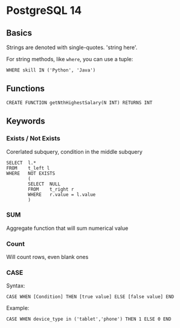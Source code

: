 # PostgreSQL 14

## Basics

Strings are denoted with single-quotes. 'string here'.

For string methods, like `where`, you can use a tuple:

```
WHERE skill IN ('Python', 'Java')
```

## Functions

```
CREATE FUNCTION getNthHighestSalary(N INT) RETURNS INT
```

## Keywords

### Exists / Not Exists

Corerlated subquery, condition in the middle subquery

```
SELECT  l.*
FROM    t_left l
WHERE   NOT EXISTS
        (
        SELECT  NULL
        FROM    t_right r
        WHERE   r.value = l.value
        )
```

### SUM

Aggregate function that will sum numerical value

### Count

Will count rows, even blank ones

### CASE

Syntax:

```
CASE WHEN [Condition] THEN [true value] ELSE [false value] END
```

Example:

```
CASE WHEN device_type in ('tablet','phone') THEN 1 ELSE 0 END
```
